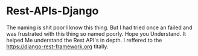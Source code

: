 # Rest-APIs-Django


The naming is shit poor I know this thing. But I had tried once an failed and was frustrated with this thing so named poorly.
Hope you Understand.
It helped Me understand the Rest API's in depth. I reffered to the https://django-rest-framework.org titally.
